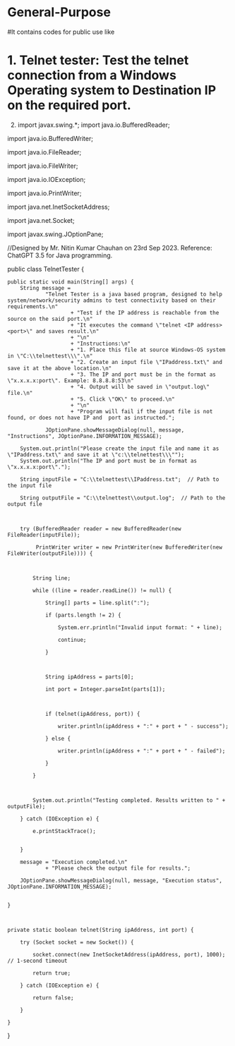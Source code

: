# General-Purpose
#It contains codes for public use like 
 # 1. Telnet tester: Test the telnet connection from a Windows Operating system to Destination IP on the required port.

  2. import javax.swing.*;
import java.io.BufferedReader;

import java.io.BufferedWriter;

import java.io.FileReader;

import java.io.FileWriter;

import java.io.IOException;

import java.io.PrintWriter;

import java.net.InetSocketAddress;

import java.net.Socket;

import javax.swing.JOptionPane;

//Designed by Mr. Nitin Kumar Chauhan on 23rd Sep 2023. Reference: ChatGPT 3.5 for Java programming.

public class TelnetTester {

    public static void main(String[] args) {
        String message =
                "Telnet Tester is a java based program, designed to help system/network/security admins to test connectivity based on their requirements.\n"
                        + "Test if the IP address is reachable from the source on the said port.\n"
                        + "It executes the command \"telnet <IP address> <port>\" and saves result.\n"
                        + "\n"
                        + "Instructions:\n"
                        + "1. Place this file at source Windows-OS system in \"C:\\telnettest\\\".\n"
                        + "2. Create an input file \"IPaddress.txt\" and save it at the above location.\n"
                        + "3. The IP and port must be in the format as \"x.x.x.x:port\". Example: 8.8.8.8:53\n"
                        + "4. Output will be saved in \"output.log\" file.\n"
                        + "5. Click \"OK\" to proceed.\n"
                        + "\n"
                        + "Program will fail if the input file is not found, or does not have IP and  port as instructed.";

                JOptionPane.showMessageDialog(null, message, "Instructions", JOptionPane.INFORMATION_MESSAGE);

        System.out.println("Please create the input file and name it as \"IPaddress.txt\" and save it at \"c:\\telnettest\\\"");
        System.out.println("The IP and port must be in format as \"x.x.x.x:port\".");

        String inputFile = "C:\\telnettest\\IPaddress.txt";  // Path to the input file

        String outputFile = "C:\\telnettest\\output.log";  // Path to the output file



        try (BufferedReader reader = new BufferedReader(new FileReader(inputFile));

             PrintWriter writer = new PrintWriter(new BufferedWriter(new FileWriter(outputFile)))) {



            String line;

            while ((line = reader.readLine()) != null) {

                String[] parts = line.split(":");

                if (parts.length != 2) {

                    System.err.println("Invalid input format: " + line);

                    continue;

                }



                String ipAddress = parts[0];

                int port = Integer.parseInt(parts[1]);



                if (telnet(ipAddress, port)) {

                    writer.println(ipAddress + ":" + port + " - success");

                } else {

                    writer.println(ipAddress + ":" + port + " - failed");

                }

            }



            System.out.println("Testing completed. Results written to " + outputFile);

        } catch (IOException e) {

            e.printStackTrace();


        }

        message = "Execution completed.\n"
                + "Please check the output file for results.";

        JOptionPane.showMessageDialog(null, message, "Execution status", JOptionPane.INFORMATION_MESSAGE);


    }



    private static boolean telnet(String ipAddress, int port) {

        try (Socket socket = new Socket()) {

            socket.connect(new InetSocketAddress(ipAddress, port), 1000);  // 1-second timeout

            return true;

        } catch (IOException e) {

            return false;

        }

    }

}


